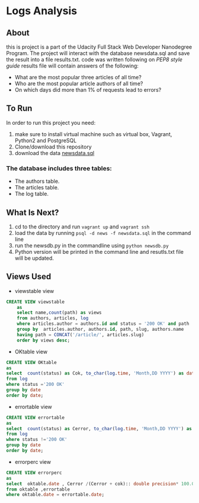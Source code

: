 # Logs Analysis

## About 
this is project is a part of the Udacity Full Stack Web Developer Nanodegree Program. The project will interact with the database newsdata.sql and save the result into a file results.txt. code was written following on *PEP8 style guide*
results file will contain answers of the following:
* What are the most popular three articles of all time?
* Who are the most popular article authors of all time?
* On which days did more than 1% of requests lead to errors?


## To Run
In  order to run this project you need:
1.  make sure to install virtual machine such as virtual box, Vagrant, Python2 and PostgreSQL
2. Clone/download this repository 
3. download the data [newsdata.sql](https://d17h27t6h515a5.cloudfront.net/topher/2016/August/57b5f748_newsdata/newsdata.zip)

### The database includes three tables:

* The authors table.
* The articles table.
* The log table.

## What Is Next?
1. cd to the directory and run ```vagrant up``` and ```vagrant ssh```
2. load the data by running ```psql -d news -f newsdata.sql``` in the command line
3. run the newsdb.py in the commandline using ```python newsdb.py```
4. Python version will be printed in the command line and resutls.txt file will be updated. 

## Views Used
* viewstable view
```sql
CREATE VIEW viewstable
    as
    select name,count(path) as views
    from authors, articles, log
    where articles.author = authors.id and status = '200 OK' and path != '/'
    group by  articles.author, authors.id, path, slug, authors.name
    having path = CONCAT('/article/', articles.slug)
    order by views desc;
  ```  
* OKtable view
```sql
CREATE VIEW OKtable
as
select  count(status) as Cok, to_char(log.time, 'Month,DD YYYY') as date
from log
where status ='200 OK'
group by date
order by date;
  ``` 
* errortable view
```sql
CREATE VIEW errortable
as
select  count(status) as Cerror, to_char(log.time, 'Month,DD YYYY') as date
from log
where status !='200 OK'
group by date
order by date;
  ```  
 * errorperc view
```sql
CREATE VIEW errorperc
as
select  oktable.date , Cerror /(Cerror + cok):: double precision* 100.0 as perc
from oktable ,errortable
where oktable.date = errortable.date;
  ```   
    

